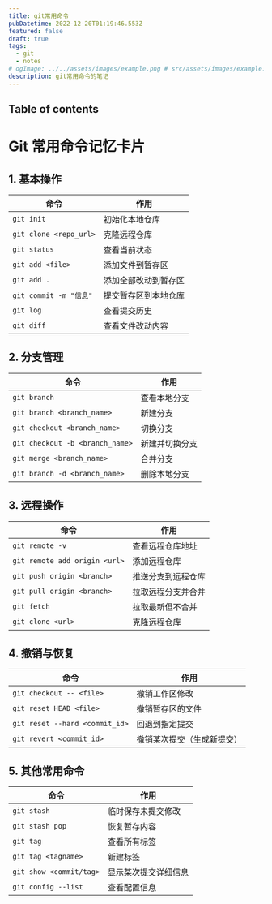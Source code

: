 ```yaml
---
title: git常用命令
pubDatetime: 2022-12-20T01:19:46.553Z
featured: false
draft: true
tags:
  - git
  - notes
# ogImage: ../../assets/images/example.png # src/assets/images/example.png
description: git常用命令的笔记
---
```


## Table of contents

# Git 常用命令记忆卡片

## 1. 基本操作

| 命令                   | 作用                 |
| ---------------------- | -------------------- |
| `git init`             | 初始化本地仓库       |
| `git clone <repo_url>` | 克隆远程仓库         |
| `git status`           | 查看当前状态         |
| `git add <file>`       | 添加文件到暂存区     |
| `git add .`            | 添加全部改动到暂存区 |
| `git commit -m "信息"` | 提交暂存区到本地仓库 |
| `git log`              | 查看提交历史         |
| `git diff`             | 查看文件改动内容     |

## 2. 分支管理

| 命令                            | 作用           |
| ------------------------------- | -------------- |
| `git branch`                    | 查看本地分支   |
| `git branch <branch_name>`      | 新建分支       |
| `git checkout <branch_name>`    | 切换分支       |
| `git checkout -b <branch_name>` | 新建并切换分支 |
| `git merge <branch_name>`       | 合并分支       |
| `git branch -d <branch_name>`   | 删除本地分支   |

## 3. 远程操作

| 命令                          | 作用               |
| ----------------------------- | ------------------ |
| `git remote -v`               | 查看远程仓库地址   |
| `git remote add origin <url>` | 添加远程仓库       |
| `git push origin <branch>`    | 推送分支到远程仓库 |
| `git pull origin <branch>`    | 拉取远程分支并合并 |
| `git fetch`                   | 拉取最新但不合并   |
| `git clone <url>`             | 克隆远程仓库       |

## 4. 撤销与恢复

| 命令                           | 作用                       |
| ------------------------------ | -------------------------- |
| `git checkout -- <file>`       | 撤销工作区修改             |
| `git reset HEAD <file>`        | 撤销暂存区的文件           |
| `git reset --hard <commit_id>` | 回退到指定提交             |
| `git revert <commit_id>`       | 撤销某次提交（生成新提交） |

## 5. 其他常用命令

| 命令                    | 作用                 |
| ----------------------- | -------------------- |
| `git stash`             | 临时保存未提交修改   |
| `git stash pop`         | 恢复暂存内容         |
| `git tag`               | 查看所有标签         |
| `git tag <tagname>`     | 新建标签             |
| `git show <commit/tag>` | 显示某次提交详细信息 |
| `git config --list`     | 查看配置信息         |
